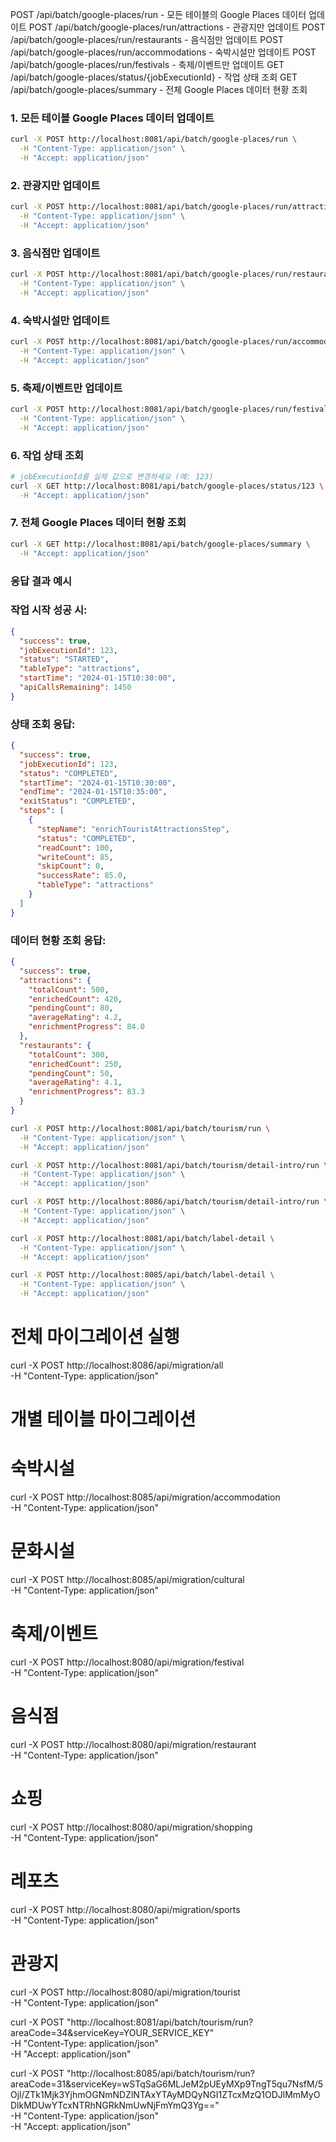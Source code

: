 POST /api/batch/google-places/run - 모든 테이블의 Google Places 데이터 업데이트
POST /api/batch/google-places/run/attractions - 관광지만 업데이트
POST /api/batch/google-places/run/restaurants - 음식점만 업데이트
POST /api/batch/google-places/run/accommodations - 숙박시설만 업데이트
POST /api/batch/google-places/run/festivals - 축제/이벤트만 업데이트
GET /api/batch/google-places/status/{jobExecutionId} - 작업 상태 조회
GET /api/batch/google-places/summary - 전체 Google Places 데이터 현황 조회


### 1. 모든 테이블 Google Places 데이터 업데이트

```bash
curl -X POST http://localhost:8081/api/batch/google-places/run \
  -H "Content-Type: application/json" \
  -H "Accept: application/json"
```

### 2. 관광지만 업데이트

```bash
curl -X POST http://localhost:8081/api/batch/google-places/run/attractions \
  -H "Content-Type: application/json" \
  -H "Accept: application/json"
```

### 3. 음식점만 업데이트

```bash
curl -X POST http://localhost:8081/api/batch/google-places/run/restaurants \
  -H "Content-Type: application/json" \
  -H "Accept: application/json"
```

### 4. 숙박시설만 업데이트

```bash
curl -X POST http://localhost:8081/api/batch/google-places/run/accommodations \
  -H "Content-Type: application/json" \
  -H "Accept: application/json"
```

### 5. 축제/이벤트만 업데이트

```bash
curl -X POST http://localhost:8081/api/batch/google-places/run/festivals \
  -H "Content-Type: application/json" \
  -H "Accept: application/json"
```

### 6. 작업 상태 조회

```bash
# jobExecutionId를 실제 값으로 변경하세요 (예: 123)
curl -X GET http://localhost:8081/api/batch/google-places/status/123 \
  -H "Accept: application/json"
```

### 7. 전체 Google Places 데이터 현황 조회

```bash
curl -X GET http://localhost:8081/api/batch/google-places/summary \
  -H "Accept: application/json"
```

### 응답 결과 예시

### 작업 시작 성공 시:
```json
{
  "success": true,
  "jobExecutionId": 123,
  "status": "STARTED",
  "tableType": "attractions",
  "startTime": "2024-01-15T10:30:00",
  "apiCallsRemaining": 1450
}
```

### 상태 조회 응답:
```json
{
  "success": true,
  "jobExecutionId": 123,
  "status": "COMPLETED",
  "startTime": "2024-01-15T10:30:00",
  "endTime": "2024-01-15T10:35:00",
  "exitStatus": "COMPLETED",
  "steps": [
    {
      "stepName": "enrichTouristAttractionsStep",
      "status": "COMPLETED",
      "readCount": 100,
      "writeCount": 85,
      "skipCount": 0,
      "successRate": 85.0,
      "tableType": "attractions"
    }
  ]
}
```

### 데이터 현황 조회 응답:
```json
{
  "success": true,
  "attractions": {
    "totalCount": 500,
    "enrichedCount": 420,
    "pendingCount": 80,
    "averageRating": 4.2,
    "enrichmentProgress": 84.0
  },
  "restaurants": {
    "totalCount": 300,
    "enrichedCount": 250,
    "pendingCount": 50,
    "averageRating": 4.1,
    "enrichmentProgress": 83.3
  }
}
```


```bash
curl -X POST http://localhost:8081/api/batch/tourism/run \
  -H "Content-Type: application/json" \
  -H "Accept: application/json"
```

```bash
curl -X POST http://localhost:8081/api/batch/tourism/detail-intro/run \
  -H "Content-Type: application/json" \
  -H "Accept: application/json"
```

```bash
curl -X POST http://localhost:8086/api/batch/tourism/detail-intro/run \
  -H "Content-Type: application/json" \
  -H "Accept: application/json"
```

```bash
curl -X POST http://localhost:8081/api/batch/label-detail \
  -H "Content-Type: application/json" \
  -H "Accept: application/json"
```
```bash
curl -X POST http://localhost:8085/api/batch/label-detail \
  -H "Content-Type: application/json" \
  -H "Accept: application/json"
```


# 전체 마이그레이션 실행
curl -X POST http://localhost:8086/api/migration/all \
-H "Content-Type: application/json"

# 개별 테이블 마이그레이션
# 숙박시설
curl -X POST http://localhost:8085/api/migration/accommodation \
-H "Content-Type: application/json"

# 문화시설
curl -X POST http://localhost:8085/api/migration/cultural \
-H "Content-Type: application/json"

# 축제/이벤트
curl -X POST http://localhost:8080/api/migration/festival \
-H "Content-Type: application/json"

# 음식점
curl -X POST http://localhost:8080/api/migration/restaurant \
-H "Content-Type: application/json"

# 쇼핑
curl -X POST http://localhost:8080/api/migration/shopping \
-H "Content-Type: application/json"

# 레포츠
curl -X POST http://localhost:8080/api/migration/sports \
-H "Content-Type: application/json"

# 관광지
curl -X POST http://localhost:8080/api/migration/tourist \
-H "Content-Type: application/json"

curl -X POST "http://localhost:8081/api/batch/tourism/run?areaCode=34&serviceKey=YOUR_SERVICE_KEY" \
-H "Content-Type: application/json" \
-H "Accept: application/json"


curl -X POST "http://localhost:8085/api/batch/tourism/run?areaCode=31&serviceKey=wSTqSaG6MLJeM2pUEyMXp9TngT5qu7NsfM/5Ojl/ZTk1Mjk3YjhmOGNmNDZlNTAxYTAyMDQyNGI1ZTcxMzQ1ODJlMmMyODlkMDUwYTcxNTRhNGRkNmUwNjFmYmQ3Yg==" \
-H "Content-Type: application/json" \
-H "Accept: application/json"